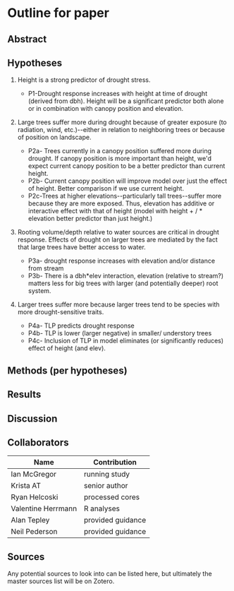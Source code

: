 # Outline for paper

## Abstract


## Hypotheses
1. Height is a strong predictor of drought stress.

    * P1-Drought response increases with height at time of drought (derived from dbh). Height will be a significant predictor both alone or in combination with canopy position and elevation.

2. Large trees suffer more during drought because of greater exposure (to radiation, wind, etc.)--either in relation to neighboring trees or because of position on landscape.

    * P2a- Trees currently in a canopy position suffered more during drought. If canopy position is more important than height, we'd expect current canopy position to be a better predictor than current height.
    * P2b- Current canopy position will improve model over just the effect of height. Better comparison if we use current height.
    * P2c-Trees at higher elevations--particularly tall trees--suffer more because they are more exposed. Thus, elevation has additive or interactive effect with that of height (model with height + / * elevation better predictor than just height.)

3. Rooting volume/depth relative to water sources are critical in drought response. Effects of drought on larger trees are mediated by the fact that large trees have better access to water.
  
     * P3a- drought response increases with elevation and/or distance from stream
     * P3b- There is a dbh\*elev interaction, elevation (relative to stream?) matters less for big trees with larger (and potentially deeper) root system.
      
4. Larger trees suffer more because larger trees tend to be species with more drought-sensitive traits.

    * P4a- TLP predicts drought response
    * P4b- TLP is lower (larger negative) in smaller/ understory trees
    * P4c- Inclusion of TLP in model eliminates (or significantly reduces) effect of height (and elev).

## Methods (per hypotheses)


## Results


## Discussion


## Collaborators

|**Name**|**Contribution**|
|--------|----------------|
|Ian McGregor|running study|
|Krista AT|senior author|
|Ryan Helcoski|processed cores|
|Valentine Herrmann|R analyses|
|Alan Tepley|provided guidance|
|Neil Pederson|provided guidance|


## Sources
Any potential sources to look into can be listed here, but ultimately the master sources list will be on Zotero.
